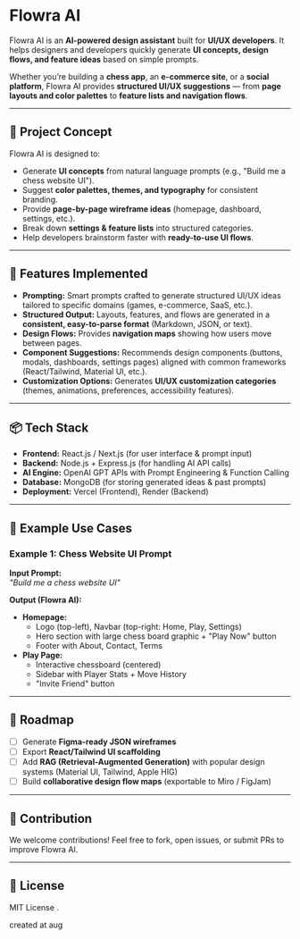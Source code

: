 # Flowra AI  

Flowra AI is an **AI-powered design assistant** built for **UI/UX developers**. It helps designers and developers quickly generate **UI concepts, design flows, and feature ideas** based on simple prompts.  

Whether you’re building a **chess app**, an **e-commerce site**, or a **social platform**, Flowra AI provides **structured UI/UX suggestions** — from **page layouts and color palettes** to **feature lists and navigation flows**.  

---

## 🧠 Project Concept  

Flowra AI is designed to:  
- Generate **UI concepts** from natural language prompts (e.g., "Build me a chess website UI").  
- Suggest **color palettes, themes, and typography** for consistent branding.  
- Provide **page-by-page wireframe ideas** (homepage, dashboard, settings, etc.).  
- Break down **settings & feature lists** into structured categories.  
- Help developers brainstorm faster with **ready-to-use UI flows**.  

---

## 🚀 Features Implemented  

- **Prompting:** Smart prompts crafted to generate structured UI/UX ideas tailored to specific domains (games, e-commerce, SaaS, etc.).  
- **Structured Output:** Layouts, features, and flows are generated in a **consistent, easy-to-parse format** (Markdown, JSON, or text).  
- **Design Flows:** Provides **navigation maps** showing how users move between pages.  
- **Component Suggestions:** Recommends design components (buttons, modals, dashboards, settings pages) aligned with common frameworks (React/Tailwind, Material UI, etc.).  
- **Customization Options:** Generates **UI/UX customization categories** (themes, animations, preferences, accessibility features).  

---

## 📦 Tech Stack  

- **Frontend:** React.js / Next.js (for user interface & prompt input)  
- **Backend:** Node.js + Express.js (for handling AI API calls)  
- **AI Engine:** OpenAI GPT APIs with Prompt Engineering & Function Calling  
- **Database:** MongoDB (for storing generated ideas & past prompts)  
- **Deployment:** Vercel (Frontend), Render (Backend)  

---

## 🎨 Example Use Cases  

### Example 1: Chess Website UI Prompt  
**Input Prompt:**  
*"Build me a chess website UI"*  

**Output (Flowra AI):**  
- **Homepage:**  
  - Logo (top-left), Navbar (top-right: Home, Play, Settings)  
  - Hero section with large chess board graphic + "Play Now" button  
  - Footer with About, Contact, Terms  
- **Play Page:**  
  - Interactive chessboard (centered)  
  - Sidebar with Player Stats + Move History  
  - "Invite Friend" button  

---


## 🚧 Roadmap  

- [ ] Generate **Figma-ready JSON wireframes**  
- [ ] Export **React/Tailwind UI scaffolding**  
- [ ] Add **RAG (Retrieval-Augmented Generation)** with popular design systems (Material UI, Tailwind, Apple HIG)  
- [ ] Build **collaborative design flow maps** (exportable to Miro / FigJam)  

---

## 🤝 Contribution  

We welcome contributions! Feel free to fork, open issues, or submit PRs to improve Flowra AI.  

---

## 📜 License  

MIT License .  

created at aug